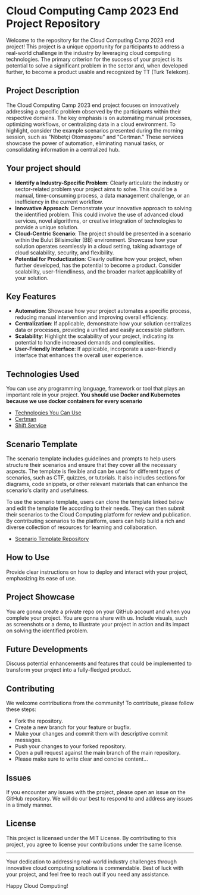 # Cloud Computing Camp 2023 End Project Repository

Welcome to the repository for the Cloud Computing Camp 2023 end project! This project is a unique opportunity for participants to address a real-world challenge in the industry by leveraging cloud computing technologies. The primary criterion for the success of your project is its potential to solve a significant problem in the sector and, when developed further, to become a product usable and recognized by TT (Turk Telekom).

## Project Description

The Cloud Computing Camp 2023 end project focuses on innovatively addressing a specific problem observed by the participants within their respective domains. The key emphasis is on automating manual processes, optimizing workflows, or centralizing data in a cloud environment. To highlight, consider the example scenarios presented during the morning session, such as "Nöbetçi Otomasyonu" and "Certman." These services showcase the power of automation, eliminating manual tasks, or consolidating information in a centralized hub.

## Your project should

- **Identify a Industry-Specific Problem**: Clearly articulate the industry or sector-related problem your project aims to solve. This could be a manual, time-consuming process, a data management challenge, or an inefficiency in the current workflow.
- **Innovative Approach**: Demonstrate your innovative approach to solving the identified problem. This could involve the use of advanced cloud services, novel algorithms, or creative integration of technologies to provide a unique solution.
- **Cloud-Centric Scenario**: The project should be presented in a scenario within the Bulut Bilisimciler (BB) environment. Showcase how your solution operates seamlessly in a cloud setting, taking advantage of cloud scalability, security, and flexibility.
- **Potential for Productization**: Clearly outline how your project, when further developed, has the potential to become a product. Consider scalability, user-friendliness, and the broader market applicability of your solution.

## Key Features

- **Automation**: Showcase how your project automates a specific process, reducing manual intervention and improving overall efficiency.
- **Centralization**: If applicable, demonstrate how your solution centralizes data or processes, providing a unified and easily accessible platform.
- **Scalability**: Highlight the scalability of your project, indicating its potential to handle increased demands and complexities.
- **User-Friendly Interface**: If applicable, incorporate a user-friendly interface that enhances the overall user experience.

## Technologies Used

You can use any programming language, framework or tool that plays an important role in your project. **You should use Docker and Kubernetes because we use docker containers for every scenario**

- [Technologies You Can Use](https://landscape.cncf.io/)
- [Certman](https://github.com/Bulut-Bilisimciler/certman)
- [Shift Service](https://github.com/YunusEmreAlps/go-shift-service)

## Scenario Template

The scenario template includes guidelines and prompts to help users structure their scenarios and ensure that they cover all the necessary aspects. The template is flexible and can be used for different types of scenarios, such as CTF, quizzes, or tutorials. It also includes sections for diagrams, code snippets, or other relevant materials that can enhance the scenario's clarity and usefulness.

To use the scenario template, users can clone the template linked below and edit the template file according to their needs. They can then submit their scenarios to the Cloud Computing platform for review and publication. By contributing scenarios to the platform, users can help build a rich and diverse collection of resources for learning and collaboration.

- [Scenario Template Repository](https://github.com/Bulut-Bilisimciler/template)

## How to Use

Provide clear instructions on how to deploy and interact with your project, emphasizing its ease of use.

## Project Showcase

You are gonna create a private repo on your GitHub account and when you complete your project. You are gonna share with us. Include visuals, such as screenshots or a demo, to illustrate your project in action and its impact on solving the identified problem.

## Future Developments

Discuss potential enhancements and features that could be implemented to transform your project into a fully-fledged product.

## Contributing

We welcome contributions from the community! To contribute, please follow these steps:

- Fork the repository.
- Create a new branch for your feature or bugfix.
- Make your changes and commit them with descriptive commit messages.
- Push your changes to your forked repository.
- Open a pull request against the main branch of the main repository.
- Please make sure to write clear and concise content...

## Issues

If you encounter any issues with the project, please open an issue on the GitHub repository. We will do our best to respond to and address any issues in a timely manner.

## License

This project is licensed under the MIT License. By contributing to this project, you agree to license your contributions under the same license.

---

Your dedication to addressing real-world industry challenges through innovative cloud computing solutions is commendable. Best of luck with your project, and feel free to reach out if you need any assistance.

Happy Cloud Computing!
